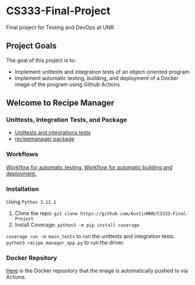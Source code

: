 # CS333-Final-Project
Final project for Testing and DevOps at UNR

## Project Goals
The goal of this project is to:
- Implement unittests and integration tests of an object-oriented program
- Implement automatic testing, building, and deployment of a Docker image of the program using Github Actions

## Welcome to Recipe Manager

### Unittests, Integration Tests, and Package
- [Unittests and integrations tests](tests)
- [recipemanager package](recipemanager)

### Workflows
[Workflow for automatic testing.](https://github.com/AustinMH0/CS333-Final-Project/actions/workflows/python-app.yml)
[Workflow for automatic building and deployment.](https://github.com/AustinMH0/CS333-Final-Project/actions/workflows/docker-hub.yml)


### Installation
Using `Python 3.12.1`
1) Clone the repo: `git clone https://github.com/AustinMH0/CS333-Final-Project`
2) Install Coverage: `python3 -m pip install coverage`

`coverage run -m main_tests` to run the unittests and integration tests.
`python3 recipe_manager_app.py` to run the driver.

### Docker Repsitory
[Here](https://hub.docker.com/repository/docker/austinmh/cs333finalproject/general) is the Docker repository that the image is automatically pushed to via Actions.
